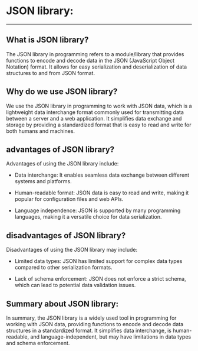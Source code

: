 # JSON library:

---

## What is JSON library?
    
The JSON library in programming refers to a module/library that provides functions to encode and decode data in the JSON
(JavaScript Object Notation) format. It allows for easy serialization and deserialization of data structures to and from
JSON format.


## Why do we use JSON library?
    
We use the JSON library in programming to work with JSON data, which is a lightweight data interchange format commonly 
used for transmitting data between a server and a web application. It simplifies data exchange and storage by providing 
a standardized format that is easy to read and write for both humans and machines.


## advantages of JSON library?
    
Advantages of using the JSON library include:

- Data interchange: It enables seamless data exchange between different systems and platforms.


- Human-readable format: JSON data is easy to read and write, making it popular for configuration files and web APIs.
  

- Language independence: JSON is supported by many programming languages, making it a versatile choice for data serialization.


## disadvantages of JSON library?

Disadvantages of using the JSON library may include:

- Limited data types: JSON has limited support for complex data types compared to other serialization formats.


- Lack of schema enforcement: JSON does not enforce a strict schema, which can lead to potential data validation issues.

  
## Summary about JSON library:

In summary, the JSON library is a widely used tool in programming for working with JSON data, providing functions to 
encode and decode data structures in a standardized format. It simplifies data interchange, is human-readable, and 
language-independent, but may have limitations in data types and schema enforcement.
